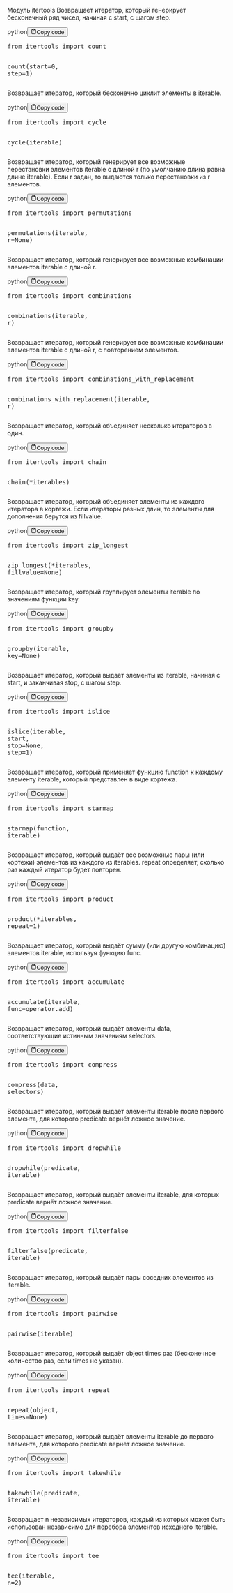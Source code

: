<p>Модуль itertools
Возвращает итератор, который генерирует бесконечный ряд чисел, начиная с start, с шагом step.</p>
<div class="code-element"><div class="lang-line"><text>python</text><button class="copy-button" id="code380b" onclick="copyCode(code380, code380b)"><svg stroke="currentColor" fill="none" stroke-width="2" viewBox="0 0 24 24" stroke-linecap="round" stroke-linejoin="round" class="h-4 w-4" height="1em" width="1em" xmlns="http://www.w3.org/2000/svg"><path d="M16 4h2a2 2 0 0 1 2 2v14a2 2 0 0 1-2 2H6a2 2 0 0 1-2-2V6a2 2 0 0 1 2-2h2"></path><rect x="8" y="2" width="8" height="4" rx="1" ry="1"></rect></svg><text>Copy code</text></button></div><div class="code" id="code380"><div class="highlight"><pre><span></span><span class="kn">from</span> <span class="nn">itertools</span> <span class="kn">import</span> <span class="n">count</span>

<span class="n">count</span><span class="p">(</span><span class="n">start</span><span class="o">=</span><span class="mi">0</span><span class="p">,</span> <span class="n">step</span><span class="o">=</span><span class="mi">1</span><span class="p">)</span>
</pre></div></div></div>

<p>Возвращает итератор, который бесконечно циклит элементы в iterable.</p>
<div class="code-element"><div class="lang-line"><text>python</text><button class="copy-button" id="code381b" onclick="copyCode(code381, code381b)"><svg stroke="currentColor" fill="none" stroke-width="2" viewBox="0 0 24 24" stroke-linecap="round" stroke-linejoin="round" class="h-4 w-4" height="1em" width="1em" xmlns="http://www.w3.org/2000/svg"><path d="M16 4h2a2 2 0 0 1 2 2v14a2 2 0 0 1-2 2H6a2 2 0 0 1-2-2V6a2 2 0 0 1 2-2h2"></path><rect x="8" y="2" width="8" height="4" rx="1" ry="1"></rect></svg><text>Copy code</text></button></div><div class="code" id="code381"><div class="highlight"><pre><span></span><span class="kn">from</span> <span class="nn">itertools</span> <span class="kn">import</span> <span class="n">cycle</span>

<span class="n">cycle</span><span class="p">(</span><span class="n">iterable</span><span class="p">)</span>
</pre></div></div></div>

<p>Возвращает итератор, который генерирует все возможные перестановки 
элементов iterable с длиной r (по умолчанию длина равна длине iterable).
Если r задан, то выдаются только перестановки из r элементов.</p>
<div class="code-element"><div class="lang-line"><text>python</text><button class="copy-button" id="code382b" onclick="copyCode(code382, code382b)"><svg stroke="currentColor" fill="none" stroke-width="2" viewBox="0 0 24 24" stroke-linecap="round" stroke-linejoin="round" class="h-4 w-4" height="1em" width="1em" xmlns="http://www.w3.org/2000/svg"><path d="M16 4h2a2 2 0 0 1 2 2v14a2 2 0 0 1-2 2H6a2 2 0 0 1-2-2V6a2 2 0 0 1 2-2h2"></path><rect x="8" y="2" width="8" height="4" rx="1" ry="1"></rect></svg><text>Copy code</text></button></div><div class="code" id="code382"><div class="highlight"><pre><span></span><span class="kn">from</span> <span class="nn">itertools</span> <span class="kn">import</span> <span class="n">permutations</span>

<span class="n">permutations</span><span class="p">(</span><span class="n">iterable</span><span class="p">,</span> <span class="n">r</span><span class="o">=</span><span class="kc">None</span><span class="p">)</span>
</pre></div></div></div>

<p>Возвращает итератор, который генерирует все возможные комбинации элементов iterable с длиной r.</p>
<div class="code-element"><div class="lang-line"><text>python</text><button class="copy-button" id="code383b" onclick="copyCode(code383, code383b)"><svg stroke="currentColor" fill="none" stroke-width="2" viewBox="0 0 24 24" stroke-linecap="round" stroke-linejoin="round" class="h-4 w-4" height="1em" width="1em" xmlns="http://www.w3.org/2000/svg"><path d="M16 4h2a2 2 0 0 1 2 2v14a2 2 0 0 1-2 2H6a2 2 0 0 1-2-2V6a2 2 0 0 1 2-2h2"></path><rect x="8" y="2" width="8" height="4" rx="1" ry="1"></rect></svg><text>Copy code</text></button></div><div class="code" id="code383"><div class="highlight"><pre><span></span><span class="kn">from</span> <span class="nn">itertools</span> <span class="kn">import</span> <span class="n">combinations</span>

<span class="n">combinations</span><span class="p">(</span><span class="n">iterable</span><span class="p">,</span> <span class="n">r</span><span class="p">)</span>
</pre></div></div></div>

<p>Возвращает итератор, который генерирует все возможные комбинации элементов iterable с длиной r, с повторением элементов.</p>
<div class="code-element"><div class="lang-line"><text>python</text><button class="copy-button" id="code384b" onclick="copyCode(code384, code384b)"><svg stroke="currentColor" fill="none" stroke-width="2" viewBox="0 0 24 24" stroke-linecap="round" stroke-linejoin="round" class="h-4 w-4" height="1em" width="1em" xmlns="http://www.w3.org/2000/svg"><path d="M16 4h2a2 2 0 0 1 2 2v14a2 2 0 0 1-2 2H6a2 2 0 0 1-2-2V6a2 2 0 0 1 2-2h2"></path><rect x="8" y="2" width="8" height="4" rx="1" ry="1"></rect></svg><text>Copy code</text></button></div><div class="code" id="code384"><div class="highlight"><pre><span></span><span class="kn">from</span> <span class="nn">itertools</span> <span class="kn">import</span> <span class="n">combinations_with_replacement</span>

<span class="n">combinations_with_replacement</span><span class="p">(</span><span class="n">iterable</span><span class="p">,</span> <span class="n">r</span><span class="p">)</span>
</pre></div></div></div>

<p>Возвращает итератор, который объединяет несколько итераторов в один.</p>
<div class="code-element"><div class="lang-line"><text>python</text><button class="copy-button" id="code385b" onclick="copyCode(code385, code385b)"><svg stroke="currentColor" fill="none" stroke-width="2" viewBox="0 0 24 24" stroke-linecap="round" stroke-linejoin="round" class="h-4 w-4" height="1em" width="1em" xmlns="http://www.w3.org/2000/svg"><path d="M16 4h2a2 2 0 0 1 2 2v14a2 2 0 0 1-2 2H6a2 2 0 0 1-2-2V6a2 2 0 0 1 2-2h2"></path><rect x="8" y="2" width="8" height="4" rx="1" ry="1"></rect></svg><text>Copy code</text></button></div><div class="code" id="code385"><div class="highlight"><pre><span></span><span class="kn">from</span> <span class="nn">itertools</span> <span class="kn">import</span> <span class="n">chain</span>

<span class="n">chain</span><span class="p">(</span><span class="o">*</span><span class="n">iterables</span><span class="p">)</span>
</pre></div></div></div>

<p>Возвращает итератор, который объединяет элементы из каждого итератора в кортежи. 
Если итераторы разных длин, то элементы для дополнения берутся из fillvalue.</p>
<div class="code-element"><div class="lang-line"><text>python</text><button class="copy-button" id="code386b" onclick="copyCode(code386, code386b)"><svg stroke="currentColor" fill="none" stroke-width="2" viewBox="0 0 24 24" stroke-linecap="round" stroke-linejoin="round" class="h-4 w-4" height="1em" width="1em" xmlns="http://www.w3.org/2000/svg"><path d="M16 4h2a2 2 0 0 1 2 2v14a2 2 0 0 1-2 2H6a2 2 0 0 1-2-2V6a2 2 0 0 1 2-2h2"></path><rect x="8" y="2" width="8" height="4" rx="1" ry="1"></rect></svg><text>Copy code</text></button></div><div class="code" id="code386"><div class="highlight"><pre><span></span><span class="kn">from</span> <span class="nn">itertools</span> <span class="kn">import</span> <span class="n">zip_longest</span>

<span class="n">zip_longest</span><span class="p">(</span><span class="o">*</span><span class="n">iterables</span><span class="p">,</span> <span class="n">fillvalue</span><span class="o">=</span><span class="kc">None</span><span class="p">)</span>
</pre></div></div></div>

<p>Возвращает итератор, который группирует элементы iterable по значениям функции key.</p>
<div class="code-element"><div class="lang-line"><text>python</text><button class="copy-button" id="code387b" onclick="copyCode(code387, code387b)"><svg stroke="currentColor" fill="none" stroke-width="2" viewBox="0 0 24 24" stroke-linecap="round" stroke-linejoin="round" class="h-4 w-4" height="1em" width="1em" xmlns="http://www.w3.org/2000/svg"><path d="M16 4h2a2 2 0 0 1 2 2v14a2 2 0 0 1-2 2H6a2 2 0 0 1-2-2V6a2 2 0 0 1 2-2h2"></path><rect x="8" y="2" width="8" height="4" rx="1" ry="1"></rect></svg><text>Copy code</text></button></div><div class="code" id="code387"><div class="highlight"><pre><span></span><span class="kn">from</span> <span class="nn">itertools</span> <span class="kn">import</span> <span class="n">groupby</span>

<span class="n">groupby</span><span class="p">(</span><span class="n">iterable</span><span class="p">,</span> <span class="n">key</span><span class="o">=</span><span class="kc">None</span><span class="p">)</span>
</pre></div></div></div>

<p>Возвращает итератор, который выдаёт элементы из iterable, начиная с start, и заканчивая stop, с шагом step.</p>
<div class="code-element"><div class="lang-line"><text>python</text><button class="copy-button" id="code388b" onclick="copyCode(code388, code388b)"><svg stroke="currentColor" fill="none" stroke-width="2" viewBox="0 0 24 24" stroke-linecap="round" stroke-linejoin="round" class="h-4 w-4" height="1em" width="1em" xmlns="http://www.w3.org/2000/svg"><path d="M16 4h2a2 2 0 0 1 2 2v14a2 2 0 0 1-2 2H6a2 2 0 0 1-2-2V6a2 2 0 0 1 2-2h2"></path><rect x="8" y="2" width="8" height="4" rx="1" ry="1"></rect></svg><text>Copy code</text></button></div><div class="code" id="code388"><div class="highlight"><pre><span></span><span class="kn">from</span> <span class="nn">itertools</span> <span class="kn">import</span> <span class="n">islice</span>

<span class="n">islice</span><span class="p">(</span><span class="n">iterable</span><span class="p">,</span> <span class="n">start</span><span class="p">,</span> <span class="n">stop</span><span class="o">=</span><span class="kc">None</span><span class="p">,</span> <span class="n">step</span><span class="o">=</span><span class="mi">1</span><span class="p">)</span>
</pre></div></div></div>

<p>Возвращает итератор, который применяет функцию function к каждому элементу iterable, который представлен в виде кортежа.</p>
<div class="code-element"><div class="lang-line"><text>python</text><button class="copy-button" id="code389b" onclick="copyCode(code389, code389b)"><svg stroke="currentColor" fill="none" stroke-width="2" viewBox="0 0 24 24" stroke-linecap="round" stroke-linejoin="round" class="h-4 w-4" height="1em" width="1em" xmlns="http://www.w3.org/2000/svg"><path d="M16 4h2a2 2 0 0 1 2 2v14a2 2 0 0 1-2 2H6a2 2 0 0 1-2-2V6a2 2 0 0 1 2-2h2"></path><rect x="8" y="2" width="8" height="4" rx="1" ry="1"></rect></svg><text>Copy code</text></button></div><div class="code" id="code389"><div class="highlight"><pre><span></span><span class="kn">from</span> <span class="nn">itertools</span> <span class="kn">import</span> <span class="n">starmap</span>

<span class="n">starmap</span><span class="p">(</span><span class="n">function</span><span class="p">,</span> <span class="n">iterable</span><span class="p">)</span>
</pre></div></div></div>

<p>Возвращает итератор, который выдаёт все возможные пары (или кортежи) элементов из каждого из iterables. 
repeat определяет, сколько раз каждый итератор будет повторен.</p>
<div class="code-element"><div class="lang-line"><text>python</text><button class="copy-button" id="code390b" onclick="copyCode(code390, code390b)"><svg stroke="currentColor" fill="none" stroke-width="2" viewBox="0 0 24 24" stroke-linecap="round" stroke-linejoin="round" class="h-4 w-4" height="1em" width="1em" xmlns="http://www.w3.org/2000/svg"><path d="M16 4h2a2 2 0 0 1 2 2v14a2 2 0 0 1-2 2H6a2 2 0 0 1-2-2V6a2 2 0 0 1 2-2h2"></path><rect x="8" y="2" width="8" height="4" rx="1" ry="1"></rect></svg><text>Copy code</text></button></div><div class="code" id="code390"><div class="highlight"><pre><span></span><span class="kn">from</span> <span class="nn">itertools</span> <span class="kn">import</span> <span class="n">product</span>

<span class="n">product</span><span class="p">(</span><span class="o">*</span><span class="n">iterables</span><span class="p">,</span> <span class="n">repeat</span><span class="o">=</span><span class="mi">1</span><span class="p">)</span>
</pre></div></div></div>

<p>Возвращает итератор, который выдаёт сумму (или другую комбинацию) элементов iterable, используя функцию func.</p>
<div class="code-element"><div class="lang-line"><text>python</text><button class="copy-button" id="code391b" onclick="copyCode(code391, code391b)"><svg stroke="currentColor" fill="none" stroke-width="2" viewBox="0 0 24 24" stroke-linecap="round" stroke-linejoin="round" class="h-4 w-4" height="1em" width="1em" xmlns="http://www.w3.org/2000/svg"><path d="M16 4h2a2 2 0 0 1 2 2v14a2 2 0 0 1-2 2H6a2 2 0 0 1-2-2V6a2 2 0 0 1 2-2h2"></path><rect x="8" y="2" width="8" height="4" rx="1" ry="1"></rect></svg><text>Copy code</text></button></div><div class="code" id="code391"><div class="highlight"><pre><span></span><span class="kn">from</span> <span class="nn">itertools</span> <span class="kn">import</span> <span class="n">accumulate</span>

<span class="n">accumulate</span><span class="p">(</span><span class="n">iterable</span><span class="p">,</span> <span class="n">func</span><span class="o">=</span><span class="n">operator</span><span class="o">.</span><span class="n">add</span><span class="p">)</span>
</pre></div></div></div>

<p>Возвращает итератор, который выдаёт элементы data, соответствующие истинным значениям selectors.</p>
<div class="code-element"><div class="lang-line"><text>python</text><button class="copy-button" id="code392b" onclick="copyCode(code392, code392b)"><svg stroke="currentColor" fill="none" stroke-width="2" viewBox="0 0 24 24" stroke-linecap="round" stroke-linejoin="round" class="h-4 w-4" height="1em" width="1em" xmlns="http://www.w3.org/2000/svg"><path d="M16 4h2a2 2 0 0 1 2 2v14a2 2 0 0 1-2 2H6a2 2 0 0 1-2-2V6a2 2 0 0 1 2-2h2"></path><rect x="8" y="2" width="8" height="4" rx="1" ry="1"></rect></svg><text>Copy code</text></button></div><div class="code" id="code392"><div class="highlight"><pre><span></span><span class="kn">from</span> <span class="nn">itertools</span> <span class="kn">import</span> <span class="n">compress</span>

<span class="n">compress</span><span class="p">(</span><span class="n">data</span><span class="p">,</span> <span class="n">selectors</span><span class="p">)</span>
</pre></div></div></div>

<p>Возвращает итератор, который выдаёт элементы iterable после первого элемента, для которого predicate вернёт ложное значение.</p>
<div class="code-element"><div class="lang-line"><text>python</text><button class="copy-button" id="code393b" onclick="copyCode(code393, code393b)"><svg stroke="currentColor" fill="none" stroke-width="2" viewBox="0 0 24 24" stroke-linecap="round" stroke-linejoin="round" class="h-4 w-4" height="1em" width="1em" xmlns="http://www.w3.org/2000/svg"><path d="M16 4h2a2 2 0 0 1 2 2v14a2 2 0 0 1-2 2H6a2 2 0 0 1-2-2V6a2 2 0 0 1 2-2h2"></path><rect x="8" y="2" width="8" height="4" rx="1" ry="1"></rect></svg><text>Copy code</text></button></div><div class="code" id="code393"><div class="highlight"><pre><span></span><span class="kn">from</span> <span class="nn">itertools</span> <span class="kn">import</span> <span class="n">dropwhile</span>

<span class="n">dropwhile</span><span class="p">(</span><span class="n">predicate</span><span class="p">,</span> <span class="n">iterable</span><span class="p">)</span>
</pre></div></div></div>

<p>Возвращает итератор, который выдаёт элементы iterable, для которых predicate вернёт ложное значение.</p>
<div class="code-element"><div class="lang-line"><text>python</text><button class="copy-button" id="code394b" onclick="copyCode(code394, code394b)"><svg stroke="currentColor" fill="none" stroke-width="2" viewBox="0 0 24 24" stroke-linecap="round" stroke-linejoin="round" class="h-4 w-4" height="1em" width="1em" xmlns="http://www.w3.org/2000/svg"><path d="M16 4h2a2 2 0 0 1 2 2v14a2 2 0 0 1-2 2H6a2 2 0 0 1-2-2V6a2 2 0 0 1 2-2h2"></path><rect x="8" y="2" width="8" height="4" rx="1" ry="1"></rect></svg><text>Copy code</text></button></div><div class="code" id="code394"><div class="highlight"><pre><span></span><span class="kn">from</span> <span class="nn">itertools</span> <span class="kn">import</span> <span class="n">filterfalse</span>

<span class="n">filterfalse</span><span class="p">(</span><span class="n">predicate</span><span class="p">,</span> <span class="n">iterable</span><span class="p">)</span>
</pre></div></div></div>

<p>Возвращает итератор, который выдаёт пары соседних элементов из iterable.</p>
<div class="code-element"><div class="lang-line"><text>python</text><button class="copy-button" id="code395b" onclick="copyCode(code395, code395b)"><svg stroke="currentColor" fill="none" stroke-width="2" viewBox="0 0 24 24" stroke-linecap="round" stroke-linejoin="round" class="h-4 w-4" height="1em" width="1em" xmlns="http://www.w3.org/2000/svg"><path d="M16 4h2a2 2 0 0 1 2 2v14a2 2 0 0 1-2 2H6a2 2 0 0 1-2-2V6a2 2 0 0 1 2-2h2"></path><rect x="8" y="2" width="8" height="4" rx="1" ry="1"></rect></svg><text>Copy code</text></button></div><div class="code" id="code395"><div class="highlight"><pre><span></span><span class="kn">from</span> <span class="nn">itertools</span> <span class="kn">import</span> <span class="n">pairwise</span>

<span class="n">pairwise</span><span class="p">(</span><span class="n">iterable</span><span class="p">)</span>
</pre></div></div></div>

<p>Возвращает итератор, который выдаёт object times раз (бесконечное количество раз, если times не указан).</p>
<div class="code-element"><div class="lang-line"><text>python</text><button class="copy-button" id="code396b" onclick="copyCode(code396, code396b)"><svg stroke="currentColor" fill="none" stroke-width="2" viewBox="0 0 24 24" stroke-linecap="round" stroke-linejoin="round" class="h-4 w-4" height="1em" width="1em" xmlns="http://www.w3.org/2000/svg"><path d="M16 4h2a2 2 0 0 1 2 2v14a2 2 0 0 1-2 2H6a2 2 0 0 1-2-2V6a2 2 0 0 1 2-2h2"></path><rect x="8" y="2" width="8" height="4" rx="1" ry="1"></rect></svg><text>Copy code</text></button></div><div class="code" id="code396"><div class="highlight"><pre><span></span><span class="kn">from</span> <span class="nn">itertools</span> <span class="kn">import</span> <span class="n">repeat</span>

<span class="n">repeat</span><span class="p">(</span><span class="nb">object</span><span class="p">,</span> <span class="n">times</span><span class="o">=</span><span class="kc">None</span><span class="p">)</span>
</pre></div></div></div>

<p>Возвращает итератор, который выдаёт элементы iterable до первого элемента, для которого predicate вернёт ложное значение.</p>
<div class="code-element"><div class="lang-line"><text>python</text><button class="copy-button" id="code397b" onclick="copyCode(code397, code397b)"><svg stroke="currentColor" fill="none" stroke-width="2" viewBox="0 0 24 24" stroke-linecap="round" stroke-linejoin="round" class="h-4 w-4" height="1em" width="1em" xmlns="http://www.w3.org/2000/svg"><path d="M16 4h2a2 2 0 0 1 2 2v14a2 2 0 0 1-2 2H6a2 2 0 0 1-2-2V6a2 2 0 0 1 2-2h2"></path><rect x="8" y="2" width="8" height="4" rx="1" ry="1"></rect></svg><text>Copy code</text></button></div><div class="code" id="code397"><div class="highlight"><pre><span></span><span class="kn">from</span> <span class="nn">itertools</span> <span class="kn">import</span> <span class="n">takewhile</span>

<span class="n">takewhile</span><span class="p">(</span><span class="n">predicate</span><span class="p">,</span> <span class="n">iterable</span><span class="p">)</span>
</pre></div></div></div>

<p>Возвращает n независимых итераторов, каждый из которых может быть 
использован независимо для перебора элементов исходного iterable.</p>
<div class="code-element"><div class="lang-line"><text>python</text><button class="copy-button" id="code398b" onclick="copyCode(code398, code398b)"><svg stroke="currentColor" fill="none" stroke-width="2" viewBox="0 0 24 24" stroke-linecap="round" stroke-linejoin="round" class="h-4 w-4" height="1em" width="1em" xmlns="http://www.w3.org/2000/svg"><path d="M16 4h2a2 2 0 0 1 2 2v14a2 2 0 0 1-2 2H6a2 2 0 0 1-2-2V6a2 2 0 0 1 2-2h2"></path><rect x="8" y="2" width="8" height="4" rx="1" ry="1"></rect></svg><text>Copy code</text></button></div><div class="code" id="code398"><div class="highlight"><pre><span></span><span class="kn">from</span> <span class="nn">itertools</span> <span class="kn">import</span> <span class="n">tee</span>

<span class="n">tee</span><span class="p">(</span><span class="n">iterable</span><span class="p">,</span> <span class="n">n</span><span class="o">=</span><span class="mi">2</span><span class="p">)</span>
</pre></div></div></div>